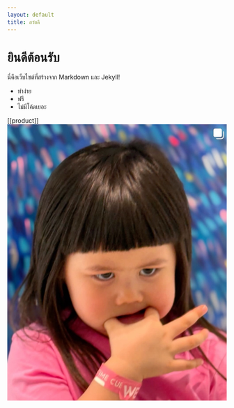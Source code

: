 ```yaml
---
layout: default
title: สวัสดี
---
```


# ยินดีต้อนรับ

นี่คือเว็บไซต์ที่สร้างจาก Markdown และ Jekyll!

- ทำง่าย
- ฟรี
- ไม่มีโค้ดเยอะ

[[product]]
![นี่คือรูป](assets/images/my-photo.jpg)
